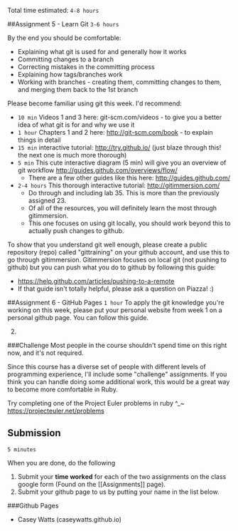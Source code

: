 Total time estimated: `4-8 hours`

##Assignment 5 - Learn Git
`3-6 hours`

By the end you should be comfortable:
- Explaining what git is used for and generally how it works
- Committing changes to a branch
- Correcting mistakes in the committing process
- Explaining how tags/branches work
- Working with branches - creating them, committing changes to them, and merging them back to the 1st branch

Please become familiar using git this week. I'd recommend:
- `10 min` Videos 1 and 3 here: git-scm.com/videos - to give you a better idea of what git is for and why we use it
- `1 hour` Chapters 1 and 2 here: http://git-scm.com/book - to explain things in detail
- `15 min` interactive tutorial: http://try.github.io/ (just blaze through this! the next one is much more thorough)
- `5 min` This cute interactive diagram (5 min) will give you an overview of git workflow <http://guides.github.com/overviews/flow/>
  - There are a few other guides like this here: <http://guides.github.com/>
- `2-4 hours` This thorough interactive tutorial: http://gitimmersion.com/
  - Do through and including lab 35. This is more than the previously assigned 23.
  - Of all of the resources, you will definitely learn the most through gitimmersion.
  - This one focuses on using git locally, you should work beyond this to actually push changes to github.

To show that you understand git well enough, please create a public repository (repo) called "gittraining" on your github account, and use this to go through gitimmersion. Gitimmersion focuses on local git (not pushing to github) but you can push what you do to github by following this guide:
- https://help.github.com/articles/pushing-to-a-remote
- If that guide isn't totally helpful, please ask a question on Piazza! :)

##Assignment 6 - GitHub Pages
`1 hour`
To apply the git knowledge you're working on this week, please put your personal website from week 1 on a personal github page. You can follow this guide. 

2. 


###Challenge
Most people in the course shouldn't spend time on this right now, and it's not required.

Since this course has a diverse set of people with different levels of programming experience, I'll include some "challenge" assignments. If you think you can handle doing some additional work, this would be a great way to become more comfortable in Ruby.

Try completing one of the Project Euler problems in ruby ^_~
https://projecteuler.net/problems

## Submission
`5 minutes`

When you are done, do the following

1. Submit your **time worked** for each of the two assignments on the class google form (Found on the [[Assignments]] page).
2. Submit your github page to us by putting your name in the list below.

###Github Pages
- Casey Watts (caseywatts.github.io)